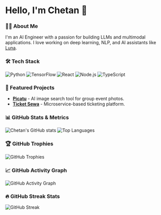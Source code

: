 # Hello, I'm Chetan 👋

### 👨‍💻 About Me
I'm an AI Engineer with a passion for building LLMs and multimodal applications. I love working on deep learning, NLP, and AI assistants like [Luna](https://github.com/your-luna-project). 

### 🛠️ Tech Stack
![Python](https://img.shields.io/badge/Python-3776AB?style=for-the-badge&logo=python&logoColor=white)
![TensorFlow](https://img.shields.io/badge/TensorFlow-FF6F00?style=for-the-badge&logo=tensorflow&logoColor=white)
![React](https://img.shields.io/badge/React-61DAFB?style=for-the-badge&logo=react&logoColor=black)
![Node.js](https://img.shields.io/badge/Node.js-339933?style=for-the-badge&logo=node.js&logoColor=white)
![TypeScript](https://img.shields.io/badge/TypeScript-3178C6?style=for-the-badge&logo=typescript&logoColor=white)

### 🌟 Featured Projects
- [**Picatu**](https://github.com/your-picatu-project) - AI image search tool for group event photos.
- [**Ticket Sewa**](https://github.com/your-ticket-sewa-project) - Microservice-based ticketing platform.


### 📊 GitHub Stats & Metrics
![Chetan's GitHub stats](https://github-readme-stats.vercel.app/api?username=yourusername&show_icons=true&theme=radical)
![Top Languages](https://github-readme-stats.vercel.app/api/top-langs/?username=yourusername&layout=compact&theme=radical)

### 🏆 GitHub Trophies
![GitHub Trophies](https://github-profile-trophy.vercel.app/?username=yourusername&theme=onedark&row=1&column=6)

### 📈 GitHub Activity Graph
![GitHub Activity Graph](https://github-readme-activity-graph.cyclic.app/graph?username=yourusername&theme=react-dark)

### 🔥 GitHub Streak Stats
![GitHub Streak](https://streak-stats.demolab.com?user=yourusername&theme=radical&hide_border=true)
